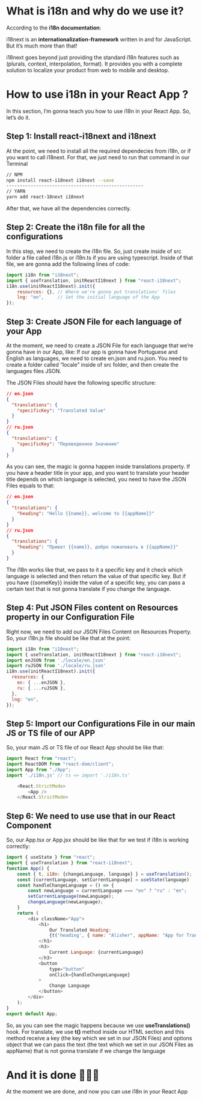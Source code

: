 # What is i18n and why do we use it?
According to the **i18n documentation**:

i18next is an **internationalization-framework** written in and for JavaScript. But it’s much more than that!

i18next goes beyond just providing the standard i18n features such as (plurals, context, interpolation, format). It provides you with a complete solution to localize your product from web to mobile and desktop.

# How to use i18n in your React App ?
In this section, I’m gonna teach you how to use i18n in your React App. So, let’s do it.


## Step 1: Install react-i18next and i18next
At the point, we need to install all the required dependecies from i18n, or if you want to call i18next. For that, we just need to run that command in our Terminal

```bash
// NPM
npm install react-i18next i18next --save
---------------------------------------------------
// YARN
yarn add react-18next i18next
```
After that, we have all the dependencies correctly.

## Step 2: Create the i18n file for all the configurations
In this step, we need to create the i18n file. So, just create inside of src folder a file called i18n.js or i18n.ts if you are using typescript.
Inside of that file, we are gonna add the following lines of code:

```javascript
import i18n from "i18next";
import { useTranslation, initReactI18next } from "react-i18next";
i18n.use(initReactI18next).init({
    resources: {}, // Where we're gonna put translations' files
    lng: "en",     // Set the initial language of the App
});
```

## Step 3: Create JSON File for each language of your App
At the moment, we need to create a JSON File for each language that we’re gonna have in our App, like:
If our app is gonna have Portuguese and English as languages, we need to create en.json and ru.json.
You need to create a folder called “locale” inside of src folder, and then create the languages files JSON.

The JSON Files should have the following specific structure:

```json
// en.json
{
  "translations": {
    "specificKey": "Translated Value"
  }
}
// ru.json
{
  "translations": {
    "specificKey": "Переведенное Значение"
  }
}
```
As you can see, the magic is gonna happen inside translations property. If you have a header title in your app, and you want to translate your header title depends on which language is selected, you need to have the JSON Files equals to that:

```json
// en.json
{
  "translations": {
    "heading": "Hello {{name}}, welcome to {{appName}}"
  }
}
// ru.json
{
  "translations": {
    "heading": "Привет {{name}}, добро пожаловать в {{appName}}"
  }
}
```
The i18n works like that, we pass to it a specific key and it check which language is selected and then return the value of that specific key. But if you have {{someKey}} inside the value of a specific key, you can pass a certain text that is not gonna translate if you change the language.

## Step 4: Put JSON Files content on Resources property in our Configuration File
Right now, we need to add our JSON Files Content on Resources Property. So, your i18n.js file should be like that at the point:

```javascript
import i18n from "i18next";
import { useTranslation, initReactI18next } from "react-i18next";
import enJSON from './locale/en.json'
import ruJSON from './locale/ru.json'
i18n.use(initReactI18next).init({
  resources: {
    en: { ...enJSON },
    ru: { ...ruJSON },
  },
  lng: "en",
});
```
## Step 5: Import our Configurations File in our main JS or TS file of our APP
So, your main JS or TS file of our React App should be like that:

```javascript
import React from "react";
import ReactDOM from "react-dom/client";
import App from "./App";
import './i18n.js' // ts => import './i18n.ts'

    <React.StrictMode>
        <App />
    </React.StrictMode>
```


## Step 6: We need to use use that in our React Component
So, our App.tsx or App.jsx should be like that for we test if i18n is working correctly:

```javascript
import { useState } from "react";
import { useTranslation } from "react-i18next";
function App() {
    const { t, i18n: {changeLanguage, language} } = useTranslation();
    const [currentLanguage, setCurrentLanguage] = useState(language)
    const handleChangeLanguage = () => {
        const newLanguage = currentLanguage === "en" ? "ru" : "en";
        setCurrentLanguage(newLanguage);
        changeLanguage(newLanguage);
    }
    return (
        <div className="App">
            <h1>
                Our Translated Heading: 
                {t('heading', { name: "Alisher", appName: "App for Translations" })}
            </h1>
            <h3>
                Current Language: {currentLanguage}
            </h3>
            <button 
                type="button" 
                onClick={handleChangeLanguage}
            >
                Change Language
            </button>
        </div>
    );
}
export default App;
```

So, as you can see the magic happens because we use **useTranslations()** hook. For translate, we use **t()** method inside our HTML section and this method receive a key (the key which we set in our JSON Files) and options object that we can pass the text (the text which we set in our JSON Files as appName) that is not gonna translate if we change the language

# And it is done 🥳🎉🎊
At the moment we are done, and now you can use i18n in your React App